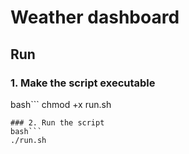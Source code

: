 # Weather dashboard

## Run

### 1. Make the script executable
bash```
chmod +x run.sh
```
### 2. Run the script
bash```
./run.sh
```
